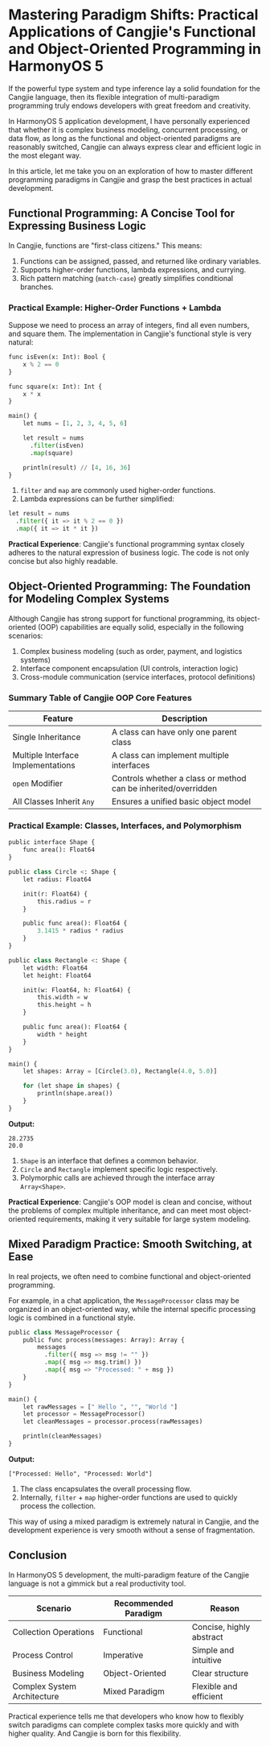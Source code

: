 # Mastering Paradigm Shifts: Practical Applications of Cangjie's Functional and Object-Oriented Programming in HarmonyOS 5

If the powerful type system and type inference lay a solid foundation for the Cangjie language, then its flexible integration of multi-paradigm programming truly endows developers with great freedom and creativity.

In HarmonyOS 5 application development, I have personally experienced that whether it is complex business modeling, concurrent processing, or data flow, as long as the functional and object-oriented paradigms are reasonably switched, Cangjie can always express clear and efficient logic in the most elegant way.

In this article, let me take you on an exploration of how to master different programming paradigms in Cangjie and grasp the best practices in actual development.

## Functional Programming: A Concise Tool for Expressing Business Logic

In Cangjie, functions are "first-class citizens." This means:

1. Functions can be assigned, passed, and returned like ordinary variables.
2. Supports higher-order functions, lambda expressions, and currying.
3. Rich pattern matching (`match-case`) greatly simplifies conditional branches.

### Practical Example: Higher-Order Functions + Lambda

Suppose we need to process an array of integers, find all even numbers, and square them. The implementation in Cangjie's functional style is very natural:

```python
func isEven(x: Int): Bool {
    x % 2 == 0
}

func square(x: Int): Int {
    x * x
}

main() {
    let nums = [1, 2, 3, 4, 5, 6]

    let result = nums
      .filter(isEven)
      .map(square)

    println(result) // [4, 16, 36]
}
```

1. `filter` and `map` are commonly used higher-order functions.
2. Lambda expressions can be further simplified:

```python
let result = nums
  .filter({ it => it % 2 == 0 })
  .map({ it => it * it })
```

**Practical Experience**:
 Cangjie's functional programming syntax closely adheres to the natural expression of business logic. The code is not only concise but also highly readable.

## Object-Oriented Programming: The Foundation for Modeling Complex Systems

Although Cangjie has strong support for functional programming, its object-oriented (OOP) capabilities are equally solid, especially in the following scenarios:

1. Complex business modeling (such as order, payment, and logistics systems)
2. Interface component encapsulation (UI controls, interaction logic)
3. Cross-module communication (service interfaces, protocol definitions)

### Summary Table of Cangjie OOP Core Features

| Feature                            | Description                                                  |
| ---------------------------------- | ------------------------------------------------------------ |
| Single Inheritance                 | A class can have only one parent class                       |
| Multiple Interface Implementations | A class can implement multiple interfaces                    |
| `open` Modifier                    | Controls whether a class or method can be inherited/overridden |
| All Classes Inherit `Any`          | Ensures a unified basic object model                         |

### Practical Example: Classes, Interfaces, and Polymorphism

```python
public interface Shape {
    func area(): Float64
}

public class Circle <: Shape {
    let radius: Float64

    init(r: Float64) {
        this.radius = r
    }

    public func area(): Float64 {
        3.1415 * radius * radius
    }
}

public class Rectangle <: Shape {
    let width: Float64
    let height: Float64

    init(w: Float64, h: Float64) {
        this.width = w
        this.height = h
    }

    public func area(): Float64 {
        width * height
    }
}

main() {
    let shapes: Array = [Circle(3.0), Rectangle(4.0, 5.0)]

    for (let shape in shapes) {
        println(shape.area())
    }
}
```

**Output:**

```
28.2735  
20.0
```

1. `Shape` is an interface that defines a common behavior.
2. `Circle` and `Rectangle` implement specific logic respectively.
3. Polymorphic calls are achieved through the interface array `Array<Shape>`.

**Practical Experience**:
 Cangjie's OOP model is clean and concise, without the problems of complex multiple inheritance, and can meet most object-oriented requirements, making it very suitable for large system modeling.

## Mixed Paradigm Practice: Smooth Switching, at Ease

In real projects, we often need to combine functional and object-oriented programming.

For example, in a chat application, the `MessageProcessor` class may be organized in an object-oriented way, while the internal specific processing logic is combined in a functional style.

```python
public class MessageProcessor {
    public func process(messages: Array): Array {
        messages
          .filter({ msg => msg != "" })
          .map({ msg => msg.trim() })
          .map({ msg => "Processed: " + msg })
    }
}

main() {
    let rawMessages = [" Hello ", "", "World "]
    let processor = MessageProcessor()
    let cleanMessages = processor.process(rawMessages)

    println(cleanMessages)
}
```

**Output:**

```
["Processed: Hello", "Processed: World"]
```

1. The class encapsulates the overall processing flow.
2. Internally, `filter` + `map` higher-order functions are used to quickly process the collection.

This way of using a mixed paradigm is extremely natural in Cangjie, and the development experience is very smooth without a sense of fragmentation.

## Conclusion

In HarmonyOS 5 development, the multi-paradigm feature of the Cangjie language is not a gimmick but a real productivity tool.

| Scenario                    | Recommended Paradigm | Reason                   |
| --------------------------- | -------------------- | ------------------------ |
| Collection Operations       | Functional           | Concise, highly abstract |
| Process Control             | Imperative           | Simple and intuitive     |
| Business Modeling           | Object-Oriented      | Clear structure          |
| Complex System Architecture | Mixed Paradigm       | Flexible and efficient   |

Practical experience tells me that developers who know how to flexibly switch paradigms can complete complex tasks more quickly and with higher quality.
 And Cangjie is born for this flexibility.